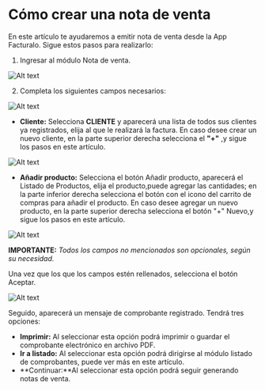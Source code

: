 # Cómo crear una nota de venta

En este artículo te ayudaremos a emitir nota de venta desde la App Facturalo. Sigue estos pasos para realizarlo:

1. Ingresar al módulo Nota de venta.

![Alt text](img/notasdeventa1.jpg)

2. Completa los siguientes campos necesarios:

![Alt text](img/nota_de_ventas.jpg)

- **Cliente:** Selecciona **CLIENTE** y aparecerá una lista de todos sus clientes ya registrados, elija al que le realizará la factura. En caso desee crear un nuevo cliente, en la parte superior derecha selecciona el **"+"** ,y sigue los pasos en este artículo.

![Alt text](img/app4.jpeg)

- **Añadir producto:** Selecciona el botón Añadir producto, aparecerá el Listado de Productos, elija el producto,puede agregar las cantidades; en la parte inferior derecha selecciona el botón con el icono del carrito de compras para añadir el producto. En caso desee agregar un nuevo producto, en la parte superior derecha selecciona el botón "+" Nuevo,y sigue los pasos en este artículo.

![Alt text](img/app6.jpeg)

**IMPORTANTE:**
*Todos los campos no mencionados son opcionales, según su necesidad.*

Una vez que los que los campos estén rellenados, selecciona el botón Aceptar.

![Alt text](img/nota_de_ventas.jpg)

Seguido, aparecerá un mensaje de comprobante registrado. Tendrá tres opciones:

- **Imprimir:** Al seleccionar esta opción podrá imprimir o guardar el comprobante electrónico en archivo PDF.
- **Ir a listado:** Al seleccionar esta opción podrá dirigirse al módulo listado de comprobantes, puede ver más en este artículo.
- **Continuar:**Al seleccionar esta opción podrá seguir generando notas de venta.
